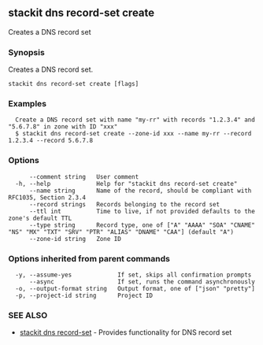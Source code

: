 ## stackit dns record-set create

Creates a DNS record set

### Synopsis

Creates a DNS record set.

```
stackit dns record-set create [flags]
```

### Examples

```
  Create a DNS record set with name "my-rr" with records "1.2.3.4" and "5.6.7.8" in zone with ID "xxx"
  $ stackit dns record-set create --zone-id xxx --name my-rr --record 1.2.3.4 --record 5.6.7.8
```

### Options

```
      --comment string   User comment
  -h, --help             Help for "stackit dns record-set create"
      --name string      Name of the record, should be compliant with RFC1035, Section 2.3.4
      --record strings   Records belonging to the record set
      --ttl int          Time to live, if not provided defaults to the zone's default TTL
      --type string      Record type, one of ["A" "AAAA" "SOA" "CNAME" "NS" "MX" "TXT" "SRV" "PTR" "ALIAS" "DNAME" "CAA"] (default "A")
      --zone-id string   Zone ID
```

### Options inherited from parent commands

```
  -y, --assume-yes             If set, skips all confirmation prompts
      --async                  If set, runs the command asynchronously
  -o, --output-format string   Output format, one of ["json" "pretty"]
  -p, --project-id string      Project ID
```

### SEE ALSO

* [stackit dns record-set](./stackit_dns_record-set.md)	 - Provides functionality for DNS record set

